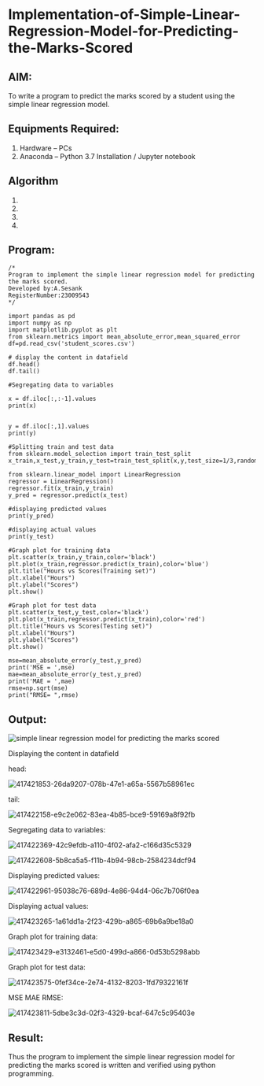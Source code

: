 # Implementation-of-Simple-Linear-Regression-Model-for-Predicting-the-Marks-Scored

## AIM:
To write a program to predict the marks scored by a student using the simple linear regression model.

## Equipments Required:
1. Hardware – PCs
2. Anaconda – Python 3.7 Installation / Jupyter notebook

## Algorithm
1. 
2. 
3. 
4. 

## Program:

```
/*
Program to implement the simple linear regression model for predicting the marks scored.
Developed by:A.Sesank
RegisterNumber:23009543
*/
```
```
import pandas as pd
import numpy as np
import matplotlib.pyplot as plt
from sklearn.metrics import mean_absolute_error,mean_squared_error
df=pd.read_csv('student_scores.csv')

# display the content in datafield
df.head()
df.tail()

#Segregating data to variables

x = df.iloc[:,:-1].values
print(x)


y = df.iloc[:,1].values
print(y)

#Splitting train and test data
from sklearn.model_selection import train_test_split
x_train,x_test,y_train,y_test=train_test_split(x,y,test_size=1/3,random_state=0)

from sklearn.linear_model import LinearRegression
regressor = LinearRegression()
regressor.fit(x_train,y_train)
y_pred = regressor.predict(x_test)

#displaying predicted values
print(y_pred)

#displaying actual values
print(y_test)

#Graph plot for training data
plt.scatter(x_train,y_train,color='black')
plt.plot(x_train,regressor.predict(x_train),color='blue')
plt.title("Hours vs Scores(Training set)")
plt.xlabel("Hours")
plt.ylabel("Scores")
plt.show()

#Graph plot for test data
plt.scatter(x_test,y_test,color='black')
plt.plot(x_train,regressor.predict(x_train),color='red')
plt.title("Hours vs Scores(Testing set)")
plt.xlabel("Hours")
plt.ylabel("Scores")
plt.show()

mse=mean_absolute_error(y_test,y_pred)
print('MSE = ',mse)
mae=mean_absolute_error(y_test,y_pred)
print('MAE = ',mae)
rmse=np.sqrt(mse)
print("RMSE= ",rmse)
```

## Output:
![simple linear regression model for predicting the marks scored](sam.png)

Displaying the content in datafield

head:

![417421853-26da9207-078b-47e1-a65a-5567b58961ec](https://github.com/user-attachments/assets/89a804d4-5193-4d43-96b7-f726a0c3bb01)

tail:

![417422158-e9c2e062-83ea-4b85-bce9-59169a8f92fb](https://github.com/user-attachments/assets/bb853c44-3789-4215-a733-f02680a92506)

Segregating data to variables:


![417422369-42c9efdb-a110-4f02-afa2-c166d35c5329](https://github.com/user-attachments/assets/d623aafc-2620-4f09-abcd-071da491c323)

![417422608-5b8ca5a5-f11b-4b94-98cb-2584234dcf94](https://github.com/user-attachments/assets/64d7043b-744b-4dcd-ba1d-30498b7a29f8)

Displaying predicted values:

![417422961-95038c76-689d-4e86-94d4-06c7b706f0ea](https://github.com/user-attachments/assets/fd622d74-cd9d-468d-a320-13cb36846a4e)

Displaying actual values:

![417423265-1a61dd1a-2f23-429b-a865-69b6a9be18a0](https://github.com/user-attachments/assets/d45799cc-e0d3-4b9e-bd3e-cdd0d2ea94b4)

Graph plot for training data:

![417423429-e3132461-e5d0-499d-a866-0d53b5298abb](https://github.com/user-attachments/assets/219f05e5-94ac-4816-9612-ca5a5593b97d)

Graph plot for test data:

![417423575-0fef34ce-2e74-4132-8203-1fd79322161f](https://github.com/user-attachments/assets/5c663ea0-c10e-469b-ba9c-cbd73ff3be2c)

MSE MAE RMSE:

![417423811-5dbe3c3d-02f3-4329-bcaf-647c5c95403e](https://github.com/user-attachments/assets/c8600ed6-9de9-42e3-95d2-fc92c35b6a94)



## Result:
Thus the program to implement the simple linear regression model for predicting the marks scored is written and verified using python programming.
